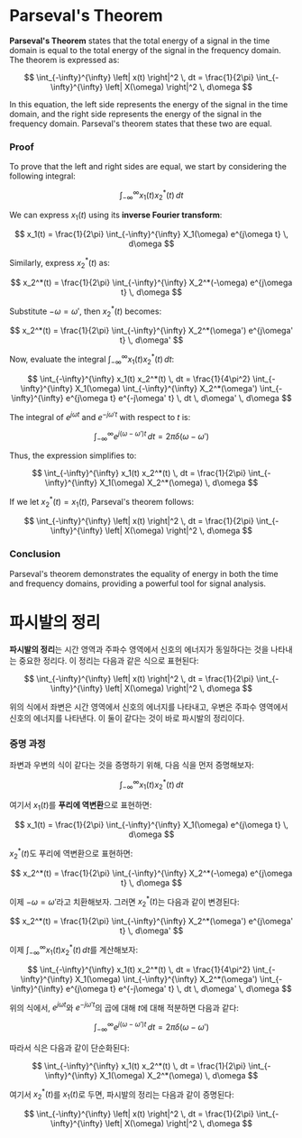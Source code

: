 # Parseval's Theorem

**Parseval's Theorem** states that the total energy of a signal in the time domain is equal to the total energy of the signal in the frequency domain. The theorem is expressed as:

$$
\int_{-\infty}^{\infty} \left| x(t) \right|^2 \, dt = \frac{1}{2\pi} \int_{-\infty}^{\infty} \left| X(\omega) \right|^2 \, d\omega
$$

In this equation, the left side represents the energy of the signal in the time domain, and the right side represents the energy of the signal in the frequency domain. Parseval's theorem states that these two are equal.

### Proof

To prove that the left and right sides are equal, we start by considering the following integral:

$$
\int_{-\infty}^{\infty} x_1(t) x_2^*(t) \, dt
$$

We can express $x_1(t)$ using its **inverse Fourier transform**:

$$
x_1(t) = \frac{1}{2\pi} \int_{-\infty}^{\infty} X_1(\omega) e^{j\omega t} \, d\omega
$$

Similarly, express $x_2^*(t)$ as:

$$
x_2^*(t) = \frac{1}{2\pi} \int_{-\infty}^{\infty} X_2^*(-\omega) e^{j\omega t} \, d\omega
$$

Substitute $-\omega = \omega'$, then $x_2^*(t)$ becomes:

$$
x_2^*(t) = \frac{1}{2\pi} \int_{-\infty}^{\infty} X_2^*(\omega') e^{j\omega' t} \, d\omega'
$$

Now, evaluate the integral $\int_{-\infty}^{\infty} x_1(t) x_2^*(t) \, dt$:

$$
\int_{-\infty}^{\infty} x_1(t) x_2^*(t) \, dt = \frac{1}{4\pi^2} \int_{-\infty}^{\infty} X_1(\omega) \int_{-\infty}^{\infty} X_2^*(\omega') \int_{-\infty}^{\infty} e^{j\omega t} e^{-j\omega' t} \, dt \, d\omega' \, d\omega
$$

The integral of $e^{j\omega t}$ and $e^{-j\omega' t}$ with respect to $t$ is:

$$
\int_{-\infty}^{\infty} e^{j(\omega - \omega') t} \, dt = 2\pi \delta(\omega - \omega')
$$

Thus, the expression simplifies to:

$$
\int_{-\infty}^{\infty} x_1(t) x_2^*(t) \, dt = \frac{1}{2\pi} \int_{-\infty}^{\infty} X_1(\omega) X_2^*(\omega) \, d\omega
$$

If we let $x_2^*(t) = x_1(t)$, Parseval's theorem follows:

$$
\int_{-\infty}^{\infty} \left| x(t) \right|^2 \, dt = \frac{1}{2\pi} \int_{-\infty}^{\infty} \left| X(\omega) \right|^2 \, d\omega
$$

### Conclusion

Parseval's theorem demonstrates the equality of energy in both the time and frequency domains, providing a powerful tool for signal analysis.


# 파시발의 정리

**파시발의 정리**는 시간 영역과 주파수 영역에서 신호의 에너지가 동일하다는 것을 나타내는 중요한 정리다. 이 정리는 다음과 같은 식으로 표현된다:

$$
\int_{-\infty}^{\infty} \left| x(t) \right|^2 \, dt = \frac{1}{2\pi} \int_{-\infty}^{\infty} \left| X(\omega) \right|^2 \, d\omega
$$

위의 식에서 좌변은 시간 영역에서 신호의 에너지를 나타내고, 우변은 주파수 영역에서 신호의 에너지를 나타낸다. 이 둘이 같다는 것이 바로 파시발의 정리이다.

### 증명 과정

좌변과 우변의 식이 같다는 것을 증명하기 위해, 다음 식을 먼저 증명해보자:

$$
\int_{-\infty}^{\infty} x_1(t) x_2^*(t) \, dt
$$

여기서 $x_1(t)$를 **푸리에 역변환**으로 표현하면:

$$
x_1(t) = \frac{1}{2\pi} \int_{-\infty}^{\infty} X_1(\omega) e^{j\omega t} \, d\omega
$$

$x_2^*(t)$도 푸리에 역변환으로 표현하면:

$$
x_2^*(t) = \frac{1}{2\pi} \int_{-\infty}^{\infty} X_2^*(-\omega) e^{j\omega t} \, d\omega
$$

이제 $-\omega = \omega'$라고 치환해보자. 그러면 $x_2^*(t)$는 다음과 같이 변경된다:

$$
x_2^*(t) = \frac{1}{2\pi} \int_{-\infty}^{\infty} X_2^*(\omega') e^{j\omega' t} \, d\omega'
$$

이제 $\int_{-\infty}^{\infty} x_1(t) x_2^*(t) \, dt$를 계산해보자:

$$
\int_{-\infty}^{\infty} x_1(t) x_2^*(t) \, dt = \frac{1}{4\pi^2} \int_{-\infty}^{\infty} X_1(\omega) \int_{-\infty}^{\infty} X_2^*(\omega') \int_{-\infty}^{\infty} e^{j\omega t} e^{-j\omega' t} \, dt \, d\omega' \, d\omega
$$

위의 식에서, $e^{j\omega t}$와 $e^{-j\omega' t}$의 곱에 대해 $t$에 대해 적분하면 다음과 같다:

$$
\int_{-\infty}^{\infty} e^{j(\omega - \omega') t} \, dt = 2\pi \delta(\omega - \omega')
$$

따라서 식은 다음과 같이 단순화된다:

$$
\int_{-\infty}^{\infty} x_1(t) x_2^*(t) \, dt = \frac{1}{2\pi} \int_{-\infty}^{\infty} X_1(\omega) X_2^*(\omega) \, d\omega
$$

여기서 $x_2^*(t)$를 $x_1(t)$로 두면, 파시발의 정리는 다음과 같이 증명된다:

$$
\int_{-\infty}^{\infty} \left| x(t) \right|^2 \, dt = \frac{1}{2\pi} \int_{-\infty}^{\infty} \left| X(\omega) \right|^2 \, d\omega
$$
